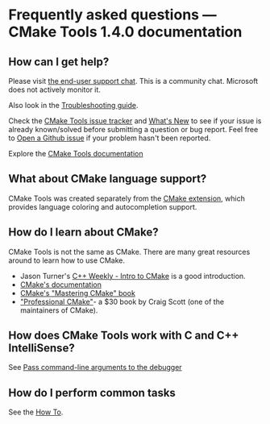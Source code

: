 # Frequently asked questions — CMake Tools 1.4.0 documentation

## How can I get help?

Please visit [the end-user support chat](https://gitter.im/vscode-cmake-tools/support). This is a community chat. Microsoft does not actively monitor it.

Also look in the [Troubleshooting guide](troubleshoot.md).

Check the [CMake Tools issue tracker](https://github.com/microsoft/vscode-cmake-tools/issues) and [What's New](../CHANGELOG.md) to see if your issue is already known/solved before submitting a question or bug report. Feel free to [Open a Github issue](https://github.com/microsoft/vscode-cmake-tools/issues) if your problem hasn't been reported.

Explore the [CMake Tools documentation](README.md)

## What about CMake language support?

CMake Tools was created separately from the [CMake extension](https://marketplace.visualstudio.com/items?itemName=twxs.cmake), which provides language coloring and autocompletion support.

## How do I learn about CMake?

CMake Tools is not the same as CMake. There are many great resources around to learn how to use CMake.

- Jason Turner's [C++ Weekly - Intro to CMake](https://www.youtube.com/watch?v=HPMvU64RUTY) is a good introduction.
- [CMake's documentation](https://cmake.org/cmake/help/latest/)
- [CMake's "Mastering CMake" book](https://cmake.org/cmake/help/book/mastering-cmake/)
- ["Professional CMake"](https://crascit.com/professional-cmake/)- a $30 book by Craig Scott (one of the maintainers of CMake).

## How does CMake Tools work with C and C++ IntelliSense?

See [Pass command-line arguments to the debugger](how-to.md#pass-command-line-arguments-to-the-debugger)

## How do I perform common tasks

See the [How To](how-to.md).
